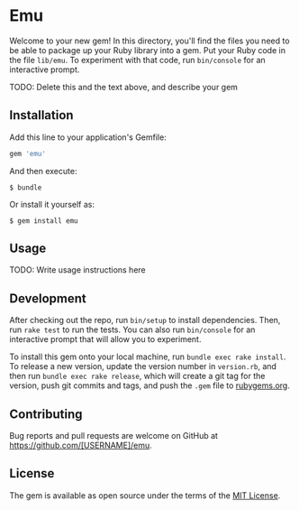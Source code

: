 # Emu

Welcome to your new gem! In this directory, you'll find the files you need to be able to package up your Ruby library into a gem. Put your Ruby code in the file `lib/emu`. To experiment with that code, run `bin/console` for an interactive prompt.

TODO: Delete this and the text above, and describe your gem

## Installation

Add this line to your application's Gemfile:

```ruby
gem 'emu'
```

And then execute:

    $ bundle

Or install it yourself as:

    $ gem install emu

## Usage

TODO: Write usage instructions here

## Development

After checking out the repo, run `bin/setup` to install dependencies. Then, run `rake test` to run the tests. You can also run `bin/console` for an interactive prompt that will allow you to experiment.

To install this gem onto your local machine, run `bundle exec rake install`. To release a new version, update the version number in `version.rb`, and then run `bundle exec rake release`, which will create a git tag for the version, push git commits and tags, and push the `.gem` file to [rubygems.org](https://rubygems.org).

## Contributing

Bug reports and pull requests are welcome on GitHub at https://github.com/[USERNAME]/emu.

## License

The gem is available as open source under the terms of the [MIT License](https://opensource.org/licenses/MIT).
